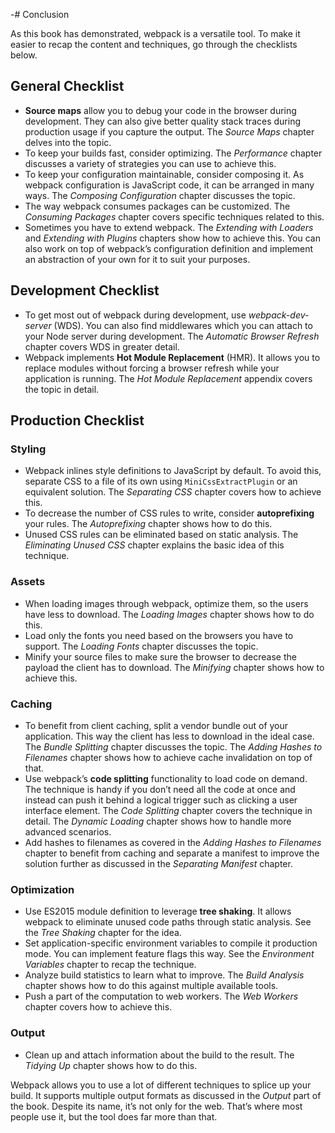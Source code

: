 -# Conclusion

As this book has demonstrated, webpack is a versatile tool. To make it easier to recap the content and techniques, go through the checklists below.

## General Checklist

* **Source maps** allow you to debug your code in the browser during development. They can also give better quality stack traces during production usage if you capture the output. The *Source Maps* chapter delves into the topic.
* To keep your builds fast, consider optimizing. The *Performance* chapter discusses a variety of strategies you can use to achieve this.
* To keep your configuration maintainable, consider composing it. As webpack configuration is JavaScript code, it can be arranged in many ways. The *Composing Configuration* chapter discusses the topic.
* The way webpack consumes packages can be customized. The *Consuming Packages* chapter covers specific techniques related to this.
* Sometimes you have to extend webpack. The *Extending with Loaders* and *Extending with Plugins* chapters show how to achieve this. You can also work on top of webpack’s configuration definition and implement an abstraction of your own for it to suit your purposes.

## Development Checklist

* To get most out of webpack during development, use *webpack-dev-server* (WDS). You can also find middlewares which you can attach to your Node server during development. The *Automatic Browser Refresh* chapter covers WDS in greater detail.
* Webpack implements **Hot Module Replacement** (HMR). It allows you to replace modules without forcing a browser refresh while your application is running. The *Hot Module Replacement* appendix covers the topic in detail.

## Production Checklist

### Styling

* Webpack inlines style definitions to JavaScript by default. To avoid this, separate CSS to a file of its own using `MiniCssExtractPlugin` or an equivalent solution. The *Separating CSS* chapter covers how to achieve this.
* To decrease the number of CSS rules to write, consider **autoprefixing** your rules. The *Autoprefixing* chapter shows how to do this.
* Unused CSS rules can be eliminated based on static analysis. The *Eliminating Unused CSS* chapter explains the basic idea of this technique.

### Assets

* When loading images through webpack, optimize them, so the users have less to download. The *Loading Images* chapter shows how to do this.
* Load only the fonts you need based on the browsers you have to support. The *Loading Fonts* chapter discusses the topic.
* Minify your source files to make sure the browser to decrease the payload the client has to download. The *Minifying* chapter shows how to achieve this.

### Caching

* To benefit from client caching, split a vendor bundle out of your application. This way the client has less to download in the ideal case. The *Bundle Splitting* chapter discusses the topic. The *Adding Hashes to Filenames* chapter shows how to achieve cache invalidation on top of that.
* Use webpack’s **code splitting** functionality to load code on demand. The technique is handy if you don’t need all the code at once and instead can push it behind a logical trigger such as clicking a user interface element. The *Code Splitting* chapter covers the technique in detail. The *Dynamic Loading* chapter shows how to handle more advanced scenarios.
* Add hashes to filenames as covered in the *Adding Hashes to Filenames* chapter to benefit from caching and separate a manifest to improve the solution further as discussed in the *Separating Manifest* chapter.

### Optimization

* Use ES2015 module definition to leverage **tree shaking**. It allows webpack to eliminate unused code paths through static analysis. See the *Tree Shaking* chapter for the idea.
* Set application-specific environment variables to compile it production mode. You can implement feature flags this way. See the *Environment Variables* chapter to recap the technique.
* Analyze build statistics to learn what to improve. The *Build Analysis* chapter shows how to do this against multiple available tools.
* Push a part of the computation to web workers. The *Web Workers* chapter covers how to achieve this.

### Output

* Clean up and attach information about the build to the result. The *Tidying Up* chapter shows how to do this.



Webpack allows you to use a lot of different techniques to splice up your build. It supports multiple output formats as discussed in the *Output* part of the book. Despite its name, it’s not only for the web. That’s where most people use it, but the tool does far more than that.

